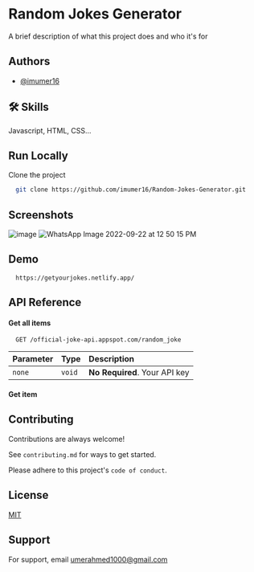 
# Random Jokes Generator

A brief description of what this project does and who it's for

## Authors

- [@imumer16](https://www.github.com/imumer16)


## 🛠 Skills
Javascript, HTML, CSS...

## Run Locally

Clone the project

```bash
  git clone https://github.com/imumer16/Random-Jokes-Generator.git
```






## Screenshots

![image](https://user-images.githubusercontent.com/84404257/191676956-fc0ad8af-7ba8-4317-a500-9c67702e3e2d.png)
![WhatsApp Image 2022-09-22 at 12 50 15 PM](https://user-images.githubusercontent.com/84404257/191689284-e5454804-c69c-42b1-b25c-08d8272d400f.jpeg)


## Demo
```
  https://getyourjokes.netlify.app/
```


## API Reference

#### Get all items

```
  GET /official-joke-api.appspot.com/random_joke
```

| Parameter | Type     | Description                |
| :-------- | :------- | :------------------------- |
| `none` | `void` | **No Required**. Your API key |

#### Get item





## Contributing

Contributions are always welcome!

See `contributing.md` for ways to get started.

Please adhere to this project's `code of conduct`.








## License

[MIT](https://choosealicense.com/licenses/mit/)

## Support

For support, email umerahmed1000@gmail.com
